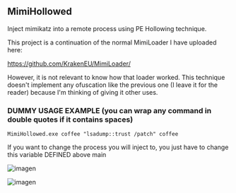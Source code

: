 ## MimiHollowed

Inject mimikatz into a remote process using PE Hollowing technique.

This project is a continuation of the normal MimiLoader I have uploaded here:

https://github.com/KrakenEU/MimiLoader/

However, it is not relevant to know how that loader worked. This technique doesn't implement any ofuscation like the previous one (I leave it for the reader) because I'm thinking of giving it other uses.

### DUMMY USAGE EXAMPLE (you can wrap any command in double quotes if it contains spaces)
                     
```
MimiHollowed.exe coffee "lsadump::trust /patch" coffee 
```

If you want to change the process you will inject to, you just have to change this variable DEFINED above main

![imagen](https://github.com/user-attachments/assets/edae71ab-17f0-47c1-b9f8-c6211bbeea13)

![imagen](https://github.com/user-attachments/assets/49681c4a-0186-4a11-b160-392f94ffa947)
